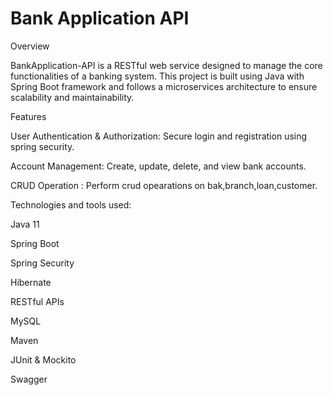 # Bank Application API 


Overview

BankApplication-API is a RESTful web service designed to manage the core functionalities of a banking system. This project is built using Java with Spring Boot framework and follows a microservices architecture to ensure scalability and maintainability.

Features

User Authentication & Authorization: Secure login and registration using spring security.

Account Management: Create, update, delete, and view bank accounts.

CRUD Operation : Perform crud opearations on bak,branch,loan,customer.


Technologies and tools used:

Java 11

Spring Boot

Spring Security

Hibernate

RESTful APIs

MySQL

Maven

JUnit & Mockito

Swagger
